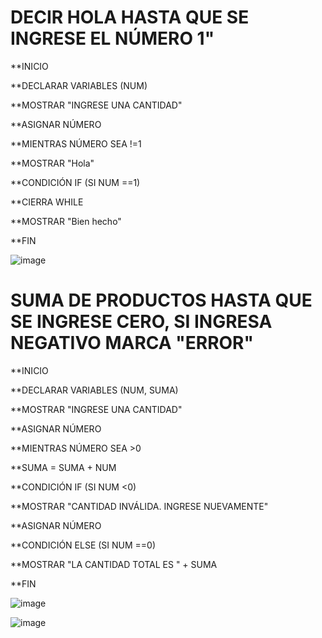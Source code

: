 # DECIR HOLA HASTA QUE SE INGRESE EL NÚMERO 1"
**INICIO

**DECLARAR VARIABLES (NUM)

**MOSTRAR "INGRESE UNA CANTIDAD"

**ASIGNAR NÚMERO

**MIENTRAS NÚMERO SEA !=1

**MOSTRAR "Hola"

**CONDICIÓN IF (SI NUM ==1)

**CIERRA WHILE

**MOSTRAR "Bien hecho"

**FIN

![image](https://user-images.githubusercontent.com/99224635/165371659-737dd34c-79ff-44d1-900d-9cf87be4c1fc.png)



# SUMA DE PRODUCTOS HASTA QUE SE INGRESE CERO, SI INGRESA NEGATIVO MARCA "ERROR"

**INICIO

**DECLARAR VARIABLES (NUM, SUMA)

**MOSTRAR "INGRESE UNA CANTIDAD"

**ASIGNAR NÚMERO

**MIENTRAS NÚMERO SEA >0

**SUMA = SUMA + NUM

**CONDICIÓN IF (SI NUM <0)

**MOSTRAR "CANTIDAD INVÁLIDA. INGRESE NUEVAMENTE"

**ASIGNAR NÚMERO

**CONDICIÓN ELSE (SI NUM ==0)

**MOSTRAR "LA CANTIDAD TOTAL ES " + SUMA

**FIN

![image](https://user-images.githubusercontent.com/99224635/165562815-f0b860fc-50e7-4d9c-bdb4-de45491000d7.png)


![image](https://user-images.githubusercontent.com/99224635/165585659-8d67daff-0978-4ff4-8e77-3e24231574de.png)




